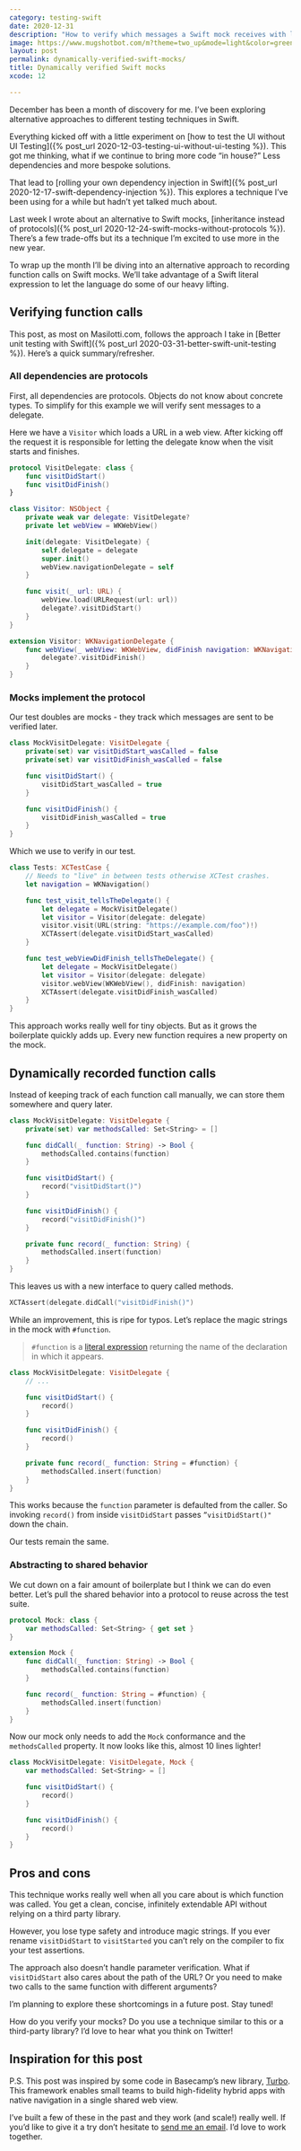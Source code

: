 ```yaml
---
category: testing-swift
date: 2020-12-31
description: "How to verify which messages a Swift mock receives with less boilerplate and no third-party code."
image: https://www.mugshotbot.com/m?theme=two_up&mode=light&color=green&pattern=diagonal_lines&image=d33ff6b7&url=https://masilotti.com/dynamically-verified-swift-mocks/
layout: post
permalink: dynamically-verified-swift-mocks/
title: Dynamically verified Swift mocks
xcode: 12

---
```


December has been a month of discovery for me. I’ve been exploring alternative approaches to different testing techniques in Swift.

Everything kicked off with a little experiment on [how to test the UI without UI Testing]({% post_url 2020-12-03-testing-ui-without-ui-testing %}). This got me thinking, what if we continue to bring more code “in house?” Less dependencies and more bespoke solutions.

That lead to [rolling your own dependency injection in Swift]({% post_url 2020-12-17-swift-dependency-injection %}). This explores a technique I’ve been using for a while but hadn’t yet talked much about.

Last week I wrote about an alternative to Swift mocks, [inheritance instead of protocols]({% post_url 2020-12-24-swift-mocks-without-protocols %}). There’s a few trade-offs but its a technique I’m excited to use more in the new year.

To wrap up the month I’ll be diving into an alternative approach to recording function calls on Swift mocks. We’ll take advantage of a Swift literal expression to let the language do some of our heavy lifting.

## Verifying function calls
This post, as most on Masilotti.com, follows the approach I take in [Better unit testing with Swift]({% post_url 2020-03-31-better-swift-unit-testing %}). Here’s a quick summary/refresher.

### All dependencies are protocols

First, all dependencies are protocols. Objects do not know about concrete types. To simplify for this example we will verify sent messages to a delegate.

Here we have a `Visitor` which loads a URL in a web view. After kicking off the request it is responsible for letting the delegate know when the visit starts and finishes.

```swift
protocol VisitDelegate: class {
    func visitDidStart()
    func visitDidFinish()
}

class Visitor: NSObject {
    private weak var delegate: VisitDelegate?
    private let webView = WKWebView()

    init(delegate: VisitDelegate) {
        self.delegate = delegate
        super.init()
        webView.navigationDelegate = self
    }

    func visit(_ url: URL) {
        webView.load(URLRequest(url: url))
        delegate?.visitDidStart()
    }
}

extension Visitor: WKNavigationDelegate {
    func webView(_ webView: WKWebView, didFinish navigation: WKNavigation!) {
        delegate?.visitDidFinish()
    }
}
```

### Mocks implement the protocol

Our test doubles are mocks - they track which messages are sent to be verified later.

```swift
class MockVisitDelegate: VisitDelegate {
    private(set) var visitDidStart_wasCalled = false
    private(set) var visitDidFinish_wasCalled = false

    func visitDidStart() {
        visitDidStart_wasCalled = true
    }

    func visitDidFinish() {
        visitDidFinish_wasCalled = true
    }
}
```

Which we use to verify in our test.

```swift
class Tests: XCTestCase {
    // Needs to "live" in between tests otherwise XCTest crashes.
    let navigation = WKNavigation()

    func test_visit_tellsTheDelegate() {
        let delegate = MockVisitDelegate()
        let visitor = Visitor(delegate: delegate)
        visitor.visit(URL(string: "https://example.com/foo")!)
        XCTAssert(delegate.visitDidStart_wasCalled)
    }

    func test_webViewDidFinish_tellsTheDelegate() {
        let delegate = MockVisitDelegate()
        let visitor = Visitor(delegate: delegate)
        visitor.webView(WKWebView(), didFinish: navigation)
        XCTAssert(delegate.visitDidFinish_wasCalled)
    }
}
```

This approach works really well for tiny objects. But as it grows the boilerplate quickly adds up. Every new function requires a new property on the mock.

## Dynamically recorded function calls
Instead of keeping track of each function call manually, we can store them somewhere and query later.

```swift
class MockVisitDelegate: VisitDelegate {
    private(set) var methodsCalled: Set<String> = []

    func didCall(_ function: String) -> Bool {
        methodsCalled.contains(function)
    }

    func visitDidStart() {
        record("visitDidStart()")
    }

    func visitDidFinish() {
        record("visitDidFinish()")
    }

    private func record(_ function: String) {
        methodsCalled.insert(function)
    }
}
```

This leaves us with a new interface to query called methods.

```swift
XCTAssert(delegate.didCall("visitDidFinish()")
```

While an improvement, this is ripe for typos. Let’s replace the magic strings in the mock with `#function`.

> `#function` is a [literal expression](https://docs.swift.org/swift-book/ReferenceManual/Expressions.html#ID390) returning the name of the declaration in which it appears.

```swift
class MockVisitDelegate: VisitDelegate {
    // ...

    func visitDidStart() {
        record()
    }

    func visitDidFinish() {
        record()
    }

    private func record(_ function: String = #function) {
        methodsCalled.insert(function)
    }
}
```

This works because the `function` parameter is defaulted from the caller. So invoking `record()` from inside `visitDidStart` passes `”visitDidStart()"` down the chain.

Our tests remain the same.

### Abstracting to shared behavior

We cut down on a fair amount of boilerplate but I think we can do even better. Let’s pull the shared behavior into a protocol to reuse across the test suite.

```swift
protocol Mock: class {
    var methodsCalled: Set<String> { get set }
}

extension Mock {
    func didCall(_ function: String) -> Bool {
        methodsCalled.contains(function)
    }

    func record(_ function: String = #function) {
        methodsCalled.insert(function)
    }
}
```

Now our mock only needs to add the `Mock` conformance and the `methodsCalled` property. It now looks like this, almost 10 lines lighter!

```swift
class MockVisitDelegate: VisitDelegate, Mock {
    var methodsCalled: Set<String> = []

    func visitDidStart() {
        record()
    }

    func visitDidFinish() {
        record()
    }
}
```

## Pros and cons

This technique works really well when all you care about is which function was called. You get a clean, concise, infinitely extendable API without relying on a third party library.

However, you lose type safety and introduce magic strings. If you ever rename `visitDidStart` to `visitStarted` you can’t rely on the compiler to fix your test assertions.

The approach also doesn’t handle parameter verification. What if `visitDidStart` also cares about the path of the URL? Or you need to make two calls to the same function with different arguments?

I’m planning to explore these shortcomings in a future post. Stay tuned!

How do you verify your mocks? Do you use a technique similar to this or a third-party library? I’d love to hear what you think on Twitter!

## Inspiration for this post

P.S. This post was inspired by some code in Basecamp’s new library, [Turbo](https://github.com/hotwired/turbo-ios). This framework enables small teams to build high-fidelity hybrid apps with native navigation in a single shared web view.

I’ve built a few of these in the past and they work (and scale!) really well. If you’d like to give it a try don’t hesitate to [send me an email](mailto:joe@masilotti.com). I’d love to work together.

